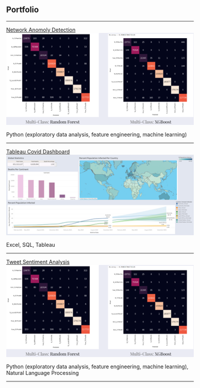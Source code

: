 ## Portfolio

---

[Network Anomoly Detection](/network_anomaly_detection.md)
<img src="images/anomaly_detection_cover_photo.png?raw=true"/>

Python (exploratory data analysis, feature engineering, machine learning)

---

[Tableau Covid Dashboard](/covid_dashboard_tableau.md) 
<img src="images/covid_dashboard_image.png?raw=true"/>

Excel, SQL, Tableau 

---
[Tweet Sentiment Analysis](/tweet_sentiment_analysis.md)
<img src="images/anomaly_detection_cover_photo.png?raw=true"/>

Python (exploratory data analysis, feature engineering, machine learning), Natural Language Processing

---


